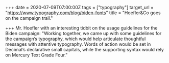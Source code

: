 +++
date = 2020-07-09T07:00:00Z
tags = ["typography"]
target_url = "https://www.typography.com/blog/biden-fonts"
title = "Hoefler&Co goes on the campaign trail."

+++
Mr. Hoefler with an interesting tidbit on the usage guidelines for the Biden campaign: "Working together, we came up with some guidelines for the campaign’s typography, which would help articulate thoughtful messages with attentive typography. Words of action would be set in Decimal’s declarative small capitals, while the supporting syntax would rely on Mercury Text Grade Four."